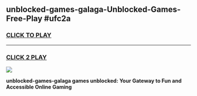 
## unblocked-games-galaga-Unblocked-Games-Free-Play #ufc2a
<h3>
<a href="https://us.freeplayer.one?title=unblocked-games-galaga&ref=9M">CLICK TO PLAY</a></h3>
<hr>

<h3>
<a href="https://us.freeplayer.one?title=unblocked-games-galaga&ref=9M">CLICK 2 PLAY</a>
  
</h3>

<a href="https://us.freeplayer.one?title=unblocked-games-galaga&ref=9M"><img src="https://clearcache.store/games.png"></a>


**unblocked-games-galaga games unblocked: Your Gateway to Fun and Accessible Online Gaming**

